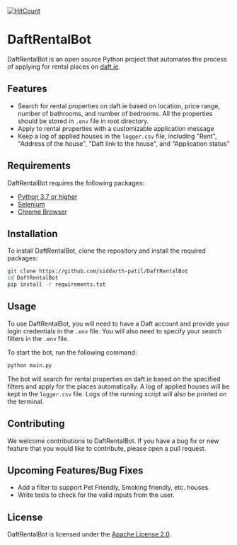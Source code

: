 [![HitCount](https://hits.dwyl.com/siddarth-patil/repo/DaftRentalBot.svg?style=flat-square)](http://hits.dwyl.com/siddarth-patil/repo/DaftRentalBot)

# DaftRentalBot

DaftRentalBot is an open source Python project that automates the process of applying for rental places on [daft.ie](https://www.daft.ie/).

## Features

-   Search for rental properties on daft.ie based on location, price range, number of bathrooms, and number of bedrooms. All the properties should be stored in `.env` file in root directory.
-   Apply to rental properties with a customizable application message
-   Keep a log of applied houses in the `logger.csv` file, including "Rent", "Address of the house", "Daft link to the house", and "Application status"

## Requirements

DaftRentalBot requires the following packages:

-   [Python 3.7 or higher](https://www.python.org/downloads/)
-   [Selenium](https://pypi.org/project/selenium/)
-   [Chrome Browser](https://www.google.com/intl/en_ie/chrome/)

## Installation

To install DaftRentalBot, clone the repository and install the required packages:

```bash
git clone https://github.com/siddarth-patil/DaftRentalBot
cd DaftRentalBot
pip install -r requirements.txt
```

## Usage

To use DaftRentalBot, you will need to have a Daft account and provide your login credentials in the `.env` file. You will also need to specify your search filters in the `.env` file.

To start the bot, run the following command:

```bash
python main.py
```

The bot will search for rental properties on daft.ie based on the specified filters and apply for the places automatically. A log of applied houses will be kept in the `logger.csv` file. Logs of the running script will also be printed on the terminal.

## Contributing

We welcome contributions to DaftRentalBot. If you have a bug fix or new feature that you would like to contribute, please open a pull request.

## Upcoming Features/Bug Fixes

-   Add a filter to support Pet Friendly, Smoking friendly, etc. houses.
-   Write tests to check for the valid inputs from the user.

## License

DaftRentalBot is licensed under the [Apache License 2.0](https://github.com/siddarth-patil/daft_automation/blob/6fc05f2908f719292cffc0017543f5c92bebb6db/LICENSE).
